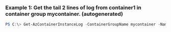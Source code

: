 ### Example 1: Get the tail 2 lines of log from container1 in container group mycontainer. (autogenerated)
```powershell
PS C:\> Get-AzContainerInstanceLog -ContainerGroupName mycontainer -Name container1 -ResourceGroupName demo -Tail 2
```

